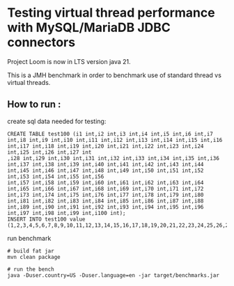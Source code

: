 # Testing virtual thread performance with MySQL/MariaDB JDBC connectors

Project Loom is now in LTS version java 21.

This is a JMH benchmark in order to benchmark use of standard thread vs virtual threads.

## How to run :

create sql data needed for testing:
```script
CREATE TABLE test100 (i1 int,i2 int,i3 int,i4 int,i5 int,i6 int,i7 int,i8 int,i9 int,i10 int,i11 int,i12 int,i13 int,i14 int,i15 int,i16 int,i17 int,i18 int,i19 int,i20 int,i21 int,i22 int,i23 int,i24 int,i25 int,i26 int,i27 int
,i28 int,i29 int,i30 int,i31 int,i32 int,i33 int,i34 int,i35 int,i36 int,i37 int,i38 int,i39 int,i40 int,i41 int,i42 int,i43 int,i44 int,i45 int,i46 int,i47 int,i48 int,i49 int,i50 int,i51 int,i52 int,i53 int,i54 int,i55 int,i56
int,i57 int,i58 int,i59 int,i60 int,i61 int,i62 int,i63 int,i64 int,i65 int,i66 int,i67 int,i68 int,i69 int,i70 int,i71 int,i72 int,i73 int,i74 int,i75 int,i76 int,i77 int,i78 int,i79 int,i80 int,i81 int,i82 int,i83 int,i84 int,i85 int,i86 int,i87 int,i88 int,i89 int,i90 int,i91 int,i92 int,i93 int,i94 int,i95 int,i96 int,i97 int,i98 int,i99 int,i100 int);
INSERT INTO test100 value (1,2,3,4,5,6,7,8,9,10,11,12,13,14,15,16,17,18,19,20,21,22,23,24,25,26,27,28,29,30,31,32,33,34,35,36,37,38,39,40,41,42,43,44,45,46,47,48,49,50,51,52,53,54,55,56,57,58,59,60,61,62,63,64,65,66,67,68,69,70,71,72,73,74,75,76,77,78,79,80,81,82,83,84,85,86,87,88,89,90,91,92,93,94,95,96,97,98,99,100);
```

run benchmark
```script
# build fat jar
mvn clean package

# run the bench
java -Duser.country=US -Duser.language=en -jar target/benchmarks.jar
```